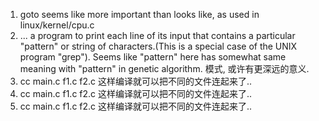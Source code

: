1. goto seems like more important than looks like, as used in linux/kernel/cpu.c  
2. ... a program to print each line of its input that contains a particular "pattern" or string of characters.(This is a special case of the UNIX program "grep"). Seems like "pattern" here has somewhat same meaning with "pattern" in genetic algorithm. 模式, 或许有更深远的意义.  
3. cc main.c f1.c f2.c 这样编译就可以把不同的文件连起来了..
3. cc main.c f1.c f2.c 这样编译就可以把不同的文件连起来了..
3. cc main.c f1.c f2.c 这样编译就可以把不同的文件连起来了..
